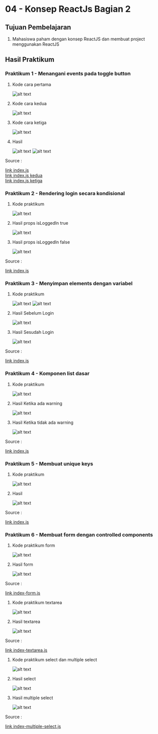 # 04 - Konsep ReactJs Bagian 2

## Tujuan Pembelajaran

1. Mahasiswa paham dengan konsep ReactJS dan membuat project menggunakan ReactJS

## Hasil Praktikum

### Praktikum 1 - Menangani events pada toggle button
1. Kode cara pertama

    ![alt text](img/kode1.png)

2. Kode cara kedua

    ![alt text](img/kode1_2.png)

3. Kode cara ketiga

    ![alt text](img/kode1_3.png)

4. Hasil

    ![alt text](img/hasil1.png)
    ![alt text](img/hasil1_2.png)

Source :

[link index.js](../../src/04_konsep_reactJs_2/praktikum1/index-cara1.js)<br>
[link index.js kedua](../../src/04_konsep_reactJs_2/praktikum1/index-cara2.js)<br>
[link index.js ketiga](../../src/04_konsep_reactJs_2/praktikum1/index-cara3.js)

### Praktikum 2 - Rendering login secara kondisional
1. Kode praktikum

    ![alt text](img/kode2.png)

2. Hasil props isLoggedIn true

    ![alt text](img/hasil2.png)

3. Hasil props isLoggedIn false

    ![alt text](img/hasil2_2.png)

Source :

[link index.js](../../src/04_konsep_reactJs_2/praktikum2/index.js)

### Praktikum 3 - Menyimpan elements dengan variabel
1. Kode praktikum

    ![alt text](img/kode3.png)
    ![alt text](img/kode3_2.png)

2. Hasil Sebelum Login

    ![alt text](img/hasil3.png)

2. Hasil Sesudah Login

    ![alt text](img/hasil3_2.png)

Source :

[link index.js](../../src/04_konsep_reactJs_2/praktikum3/index.js)

### Praktikum 4 - Komponen list dasar
1. Kode praktikum 

    ![alt text](img/kode4.png)

2. Hasil Ketika ada warning

    ![alt text](img/hasil4.png)

3. Hasil Ketika tidak ada warning

    ![alt text](img/hasil4_2.png)

Source :

[link index.js](../../src/04_konsep_reactJs_2/praktikum4/index.js)

### Praktikum 5 - Membuat unique keys
1. Kode praktikum

    ![alt text](img/kode5.png)

2. Hasil

    ![alt text](img/hasil5.png)

Source :

[link index.js](../../src/04_konsep_reactJs_2/praktikum5/index.js)

### Praktikum 6 - Membuat form dengan controlled components
1. Kode praktikum form

    ![alt text](img/kode6.png)

2. Hasil form

    ![alt text](img/hasil6.png)

Source :

[link index-form.js](../../src/04_konsep_reactJs_2/praktikum6/index-form.js)


1. Kode praktikum textarea

    ![alt text](img/kode6_2.png)

2. Hasil textarea

    ![alt text](img/hasil6_2.png)

Source :

[link index-textarea.js](../../src/04_konsep_reactJs_2/praktikum6/index-textarea.js)

1. Kode praktikum select dan multiple select

    ![alt text](img/kode6_3.png)

2. Hasil select

    ![alt text](img/hasil6_3.png)

3. Hasil multiple select

    ![alt text](img/hasil6_4.png)

Source :

[link index-multiple-select.js](../../src/04_konsep_reactJs_2/praktikum6/index-multiple-select.js)

